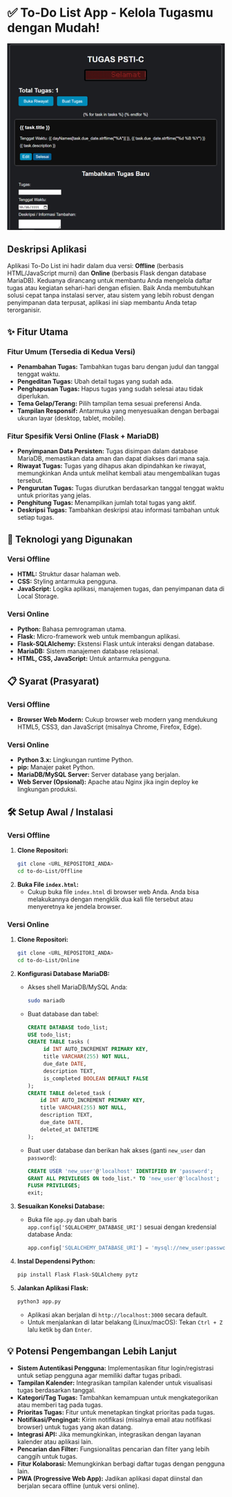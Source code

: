 # ✅ To-Do List App - Kelola Tugasmu dengan Mudah!

![To-Do List Screenshot](image.png)

## Deskripsi Aplikasi

Aplikasi To-Do List ini hadir dalam dua versi: **Offline** (berbasis HTML/JavaScript murni) dan **Online** (berbasis Flask dengan database MariaDB). Keduanya dirancang untuk membantu Anda mengelola daftar tugas atau kegiatan sehari-hari dengan efisien. Baik Anda membutuhkan solusi cepat tanpa instalasi server, atau sistem yang lebih robust dengan penyimpanan data terpusat, aplikasi ini siap membantu Anda tetap terorganisir.

## ✨ Fitur Utama

### Fitur Umum (Tersedia di Kedua Versi)

-   **Penambahan Tugas:** Tambahkan tugas baru dengan judul dan tanggal tenggat waktu.
-   **Pengeditan Tugas:** Ubah detail tugas yang sudah ada.
-   **Penghapusan Tugas:** Hapus tugas yang sudah selesai atau tidak diperlukan.
-   **Tema Gelap/Terang:** Pilih tampilan tema sesuai preferensi Anda.
-   **Tampilan Responsif:** Antarmuka yang menyesuaikan dengan berbagai ukuran layar (desktop, tablet, mobile).

### Fitur Spesifik Versi Online (Flask + MariaDB)

-   **Penyimpanan Data Persisten:** Tugas disimpan dalam database MariaDB, memastikan data aman dan dapat diakses dari mana saja.
-   **Riwayat Tugas:** Tugas yang dihapus akan dipindahkan ke riwayat, memungkinkan Anda untuk melihat kembali atau mengembalikan tugas tersebut.
-   **Pengurutan Tugas:** Tugas diurutkan berdasarkan tanggal tenggat waktu untuk prioritas yang jelas.
-   **Penghitung Tugas:** Menampilkan jumlah total tugas yang aktif.
-   **Deskripsi Tugas:** Tambahkan deskripsi atau informasi tambahan untuk setiap tugas.

## 🚀 Teknologi yang Digunakan

### Versi Offline

-   **HTML:** Struktur dasar halaman web.
-   **CSS:** Styling antarmuka pengguna.
-   **JavaScript:** Logika aplikasi, manajemen tugas, dan penyimpanan data di Local Storage.

### Versi Online

-   **Python:** Bahasa pemrograman utama.
-   **Flask:** Micro-framework web untuk membangun aplikasi.
-   **Flask-SQLAlchemy:** Ekstensi Flask untuk interaksi dengan database.
-   **MariaDB:** Sistem manajemen database relasional.
-   **HTML, CSS, JavaScript:** Untuk antarmuka pengguna.

## 📋 Syarat (Prasyarat)

### Versi Offline

-   **Browser Web Modern:** Cukup browser web modern yang mendukung HTML5, CSS3, dan JavaScript (misalnya Chrome, Firefox, Edge).

### Versi Online

-   **Python 3.x:** Lingkungan runtime Python.
-   **pip:** Manajer paket Python.
-   **MariaDB/MySQL Server:** Server database yang berjalan.
-   **Web Server (Opsional):** Apache atau Nginx jika ingin deploy ke lingkungan produksi.

## 🛠️ Setup Awal / Instalasi

### Versi Offline

1.  **Clone Repositori:**
    ```bash
    git clone <URL_REPOSITORI_ANDA>
    cd to-do-List/Offline
    ```
2.  **Buka File `index.html`:**
    *   Cukup buka file `index.html` di browser web Anda. Anda bisa melakukannya dengan mengklik dua kali file tersebut atau menyeretnya ke jendela browser.

### Versi Online

1.  **Clone Repositori:**
    ```bash
    git clone <URL_REPOSITORI_ANDA>
    cd to-do-List/Online
    ```

2.  **Konfigurasi Database MariaDB:**
    *   Akses shell MariaDB/MySQL Anda:
        ```bash
        sudo mariadb
        ```
    *   Buat database dan tabel:
        ```sql
        CREATE DATABASE todo_list;
        USE todo_list;
        CREATE TABLE tasks (
             id INT AUTO_INCREMENT PRIMARY KEY,
             title VARCHAR(255) NOT NULL,
             due_date DATE,
             description TEXT,
             is_completed BOOLEAN DEFAULT FALSE
        );
        CREATE TABLE deleted_task (
            id INT AUTO_INCREMENT PRIMARY KEY,
            title VARCHAR(255) NOT NULL,
            description TEXT,
            due_date DATE,
            deleted_at DATETIME
        );
        ```
    *   Buat user database dan berikan hak akses (ganti `new_user` dan `password`):
        ```sql
        CREATE USER 'new_user'@'localhost' IDENTIFIED BY 'password';
        GRANT ALL PRIVILEGES ON todo_list.* TO 'new_user'@'localhost';
        FLUSH PRIVILEGES;
        exit;
        ```

3.  **Sesuaikan Koneksi Database:**
    *   Buka file `app.py` dan ubah baris `app.config['SQLALCHEMY_DATABASE_URI']` sesuai dengan kredensial database Anda:
        ```python
        app.config['SQLALCHEMY_DATABASE_URI'] = 'mysql://new_user:password@localhost/todo_list'
        ```

4.  **Instal Dependensi Python:**
    ```bash
    pip install Flask Flask-SQLAlchemy pytz
    ```

5.  **Jalankan Aplikasi Flask:**
    ```bash
    python3 app.py
    ```
    *   Aplikasi akan berjalan di `http://localhost:3000` secara default.
    *   Untuk menjalankan di latar belakang (Linux/macOS):
        Tekan `Ctrl + Z` lalu ketik `bg` dan `Enter`.

## 💡 Potensi Pengembangan Lebih Lanjut

-   **Sistem Autentikasi Pengguna:** Implementasikan fitur login/registrasi untuk setiap pengguna agar memiliki daftar tugas pribadi.
-   **Tampilan Kalender:** Integrasikan tampilan kalender untuk visualisasi tugas berdasarkan tanggal.
-   **Kategori/Tag Tugas:** Tambahkan kemampuan untuk mengkategorikan atau memberi tag pada tugas.
-   **Prioritas Tugas:** Fitur untuk menetapkan tingkat prioritas pada tugas.
-   **Notifikasi/Pengingat:** Kirim notifikasi (misalnya email atau notifikasi browser) untuk tugas yang akan datang.
-   **Integrasi API:** Jika memungkinkan, integrasikan dengan layanan kalender atau aplikasi lain.
-   **Pencarian dan Filter:** Fungsionalitas pencarian dan filter yang lebih canggih untuk tugas.
-   **Fitur Kolaborasi:** Memungkinkan berbagi daftar tugas dengan pengguna lain.
-   **PWA (Progressive Web App):** Jadikan aplikasi dapat diinstal dan berjalan secara offline (untuk versi online).